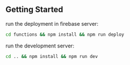 
## Getting Started

run the deployment in firebase server:

```bash
cd functions && npm install && npm run deploy 
```

run the development server:

```bash
cd .. && npm install && npm run dev
```

